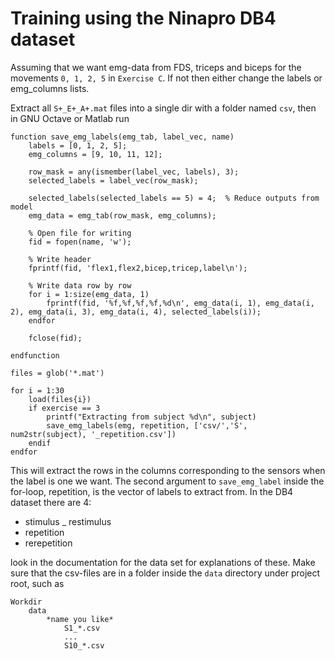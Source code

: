 # Training using the Ninapro DB4 dataset
Assuming that we want emg-data from FDS, triceps and biceps for the movements `0, 1, 2, 5` in `Exercise C`. If not then either change the labels or emg_columns lists.

Extract all `S+_E+_A+.mat` files into a single dir with a folder named `csv`, then in GNU Octave or Matlab run
```
function save_emg_labels(emg_tab, label_vec, name)
    labels = [0, 1, 2, 5];
    emg_columns = [9, 10, 11, 12];

    row_mask = any(ismember(label_vec, labels), 3);
    selected_labels = label_vec(row_mask);

    selected_labels(selected_labels == 5) = 4;  % Reduce outputs from model
    emg_data = emg_tab(row_mask, emg_columns);

    % Open file for writing
    fid = fopen(name, 'w');

    % Write header
    fprintf(fid, 'flex1,flex2,bicep,tricep,label\n');

    % Write data row by row
    for i = 1:size(emg_data, 1)
        fprintf(fid, '%f,%f,%f,%f,%d\n', emg_data(i, 1), emg_data(i, 2), emg_data(i, 3), emg_data(i, 4), selected_labels(i));
    endfor

    fclose(fid);

endfunction

files = glob('*.mat')

for i = 1:30
    load(files{i})
    if exercise == 3
        printf("Extracting from subject %d\n", subject)
        save_emg_labels(emg, repetition, ['csv/','S', num2str(subject), '_repetition.csv'])
    endif
endfor
```
This will extract the rows in the columns corresponding to the sensors when the label is one we want. The second argument to `save_emg_label` inside the for-loop, repetition, is the vector of labels to extract from. In the DB4 dataset there are 4:
  - stimulus
  _ restimulus
  - repetition
  - rerepetition
  
look in the documentation for the data set for explanations of these. Make sure that the csv-files are in a folder inside the `data` directory under project root, such as
```
Workdir
	data
		*name you like*
			S1_*.csv
			...
			S10_*.csv
```
